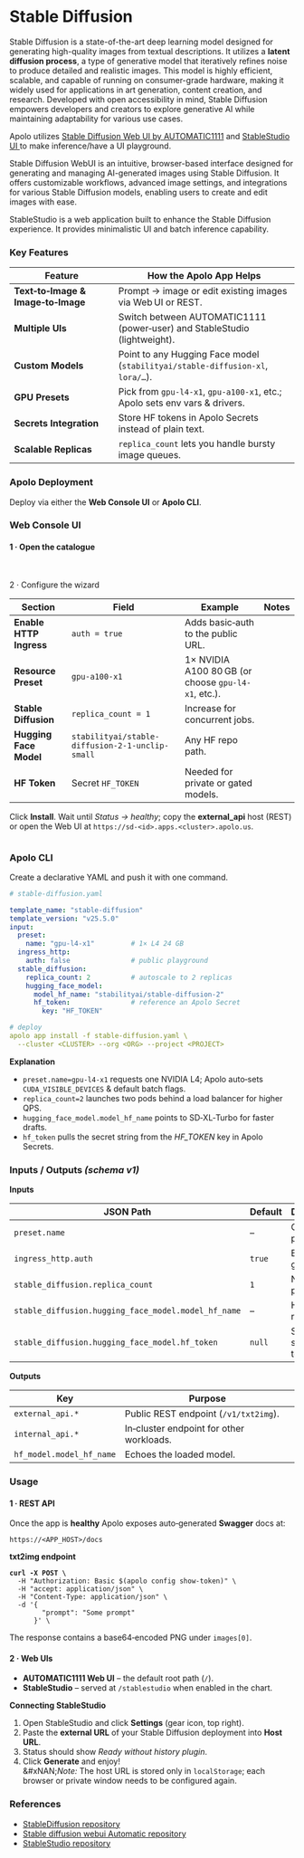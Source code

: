 # Stable Diffusion

Stable Diffusion is a state-of-the-art deep learning model designed for generating high-quality images from textual descriptions. It utilizes a **latent diffusion process**, a type of generative model that iteratively refines noise to produce detailed and realistic images. This model is highly efficient, scalable, and capable of running on consumer-grade hardware, making it widely used for applications in art generation, content creation, and research. Developed with open accessibility in mind, Stable Diffusion empowers developers and creators to explore generative AI while maintaining adaptability for various use cases.

Apolo utilizes [Stable Diffusion Web UI by AUTOMATIC1111](https://github.com/AUTOMATIC1111/stable-diffusion-webui) and [StableStudio UI ](https://github.com/Stability-AI/StableStudio)to make inference/have a UI playground.

Stable Diffusion WebUI is an intuitive, browser-based interface designed for generating and managing AI-generated images using Stable Diffusion. It offers customizable workflows, advanced image settings, and integrations for various Stable Diffusion models, enabling users to create and edit images with ease.

StableStudio is a web application built to enhance the Stable Diffusion experience. It provides minimalistic UI and batch inference capability.

### Key Features

| Feature                            | How the Apolo App Helps                                                        |
| ---------------------------------- | ------------------------------------------------------------------------------ |
| **Text‑to‑Image & Image‑to‑Image** | Prompt → image or edit existing images via Web UI or REST.                     |
| **Multiple UIs**                   | Switch between AUTOMATIC1111 (power‑user) and StableStudio (lightweight).      |
| **Custom Models**                  | Point to any Hugging Face model (`stabilityai/stable-diffusion‑xl`, `lora/…`). |
| **GPU Presets**                    | Pick from `gpu-l4-x1`, `gpu-a100-x1`, etc.; Apolo sets env vars & drivers.     |
| **Secrets Integration**            | Store HF tokens in Apolo Secrets instead of plain text.                        |
| **Scalable Replicas**              | `replica_count` lets you handle bursty image queues.                           |



### Apolo Deployment

Deploy via either the **Web Console UI** or **Apolo CLI**.

### Web Console UI

#### 1 · Open the catalogue

<figure><img src="../../../../.gitbook/assets/Screenshot 2025-05-23 at 17.35.39.png" alt=""><figcaption></figcaption></figure>

\
2 · Configure the wizard

| Section                 | Field                                           | Example                                             | Notes |
| ----------------------- | ----------------------------------------------- | --------------------------------------------------- | ----- |
| **Enable HTTP Ingress** | `auth = true`                                   | Adds basic‑auth to the public URL.                  |       |
| **Resource Preset**     | `gpu-a100-x1`                                   | 1× NVIDIA A100 80 GB (or choose `gpu-l4-x1`, etc.). |       |
| **Stable Diffusion**    | `replica_count = 1`                             | Increase for concurrent jobs.                       |       |
| **Hugging Face Model**  | `stabilityai/stable-diffusion-2-1-unclip-small` | Any HF repo path.                                   |       |
| **HF Token**            | Secret `HF_TOKEN`                               | Needed for private or gated models.                 |       |

Click **Install**. Wait until _Status → healthy_; copy the **external\_api** host (REST) or open the Web UI at `https://sd-<id>.apps.<cluster>.apolo.us`.

<figure><img src="../../../../.gitbook/assets/Screenshot 2025-05-23 at 17.35.09.png" alt=""><figcaption></figcaption></figure>



### Apolo CLI

Create a declarative YAML and push it with one command.

```yaml
# stable-diffusion.yaml

template_name: "stable-diffusion"
template_version: "v25.5.0"
input:
  preset:
    name: "gpu-l4-x1"         # 1× L4 24 GB
  ingress_http:
    auth: false               # public playground
  stable_diffusion:
    replica_count: 2          # autoscale to 2 replicas
    hugging_face_model:
      model_hf_name: "stabilityai/stable-diffusion-2"
      hf_token:               # reference an Apolo Secret
        key: "HF_TOKEN"

# deploy
apolo app install -f stable-diffusion.yaml \
  --cluster <CLUSTER> --org <ORG> --project <PROJECT>
```

**Explanation**

* `preset.name=gpu-l4-x1` requests one NVIDIA L4; Apolo auto‑sets `CUDA_VISIBLE_DEVICES` & default batch flags.
* `replica_count=2` launches two pods behind a load balancer for higher QPS.
* `hugging_face_model.model_hf_name` points to SD‑XL‑Turbo for faster drafts.
* `hf_token` pulls the secret string from the _HF\_TOKEN_ key in Apolo Secrets.

### Inputs / Outputs _(schema v1)_

**Inputs**

| JSON Path                                           | Default | Description             |
| --------------------------------------------------- | ------- | ----------------------- |
| `preset.name`                                       | –       | GPU preset per replica. |
| `ingress_http.auth`                                 | `true`  | Basic‑auth gate.        |
| `stable_diffusion.replica_count`                    | `1`     | Number of pods.         |
| `stable_diffusion.hugging_face_model.model_hf_name` | –       | HF model repo.          |
| `stable_diffusion.hugging_face_model.hf_token`      | `null`  | Secret or string token. |

**Outputs**

| Key                      | Purpose                                  |
| ------------------------ | ---------------------------------------- |
| `external_api.*`         | Public REST endpoint (`/v1/txt2img`).    |
| `internal_api.*`         | In‑cluster endpoint for other workloads. |
| `hf_model.model_hf_name` | Echoes the loaded model.                 |

### Usage

#### 1 · REST API

Once the app is **healthy** Apolo exposes auto‑generated **Swagger** docs at:

```
https://<APP_HOST>/docs
```

**txt2img endpoint**

<pre><code><strong>curl -X POST \
</strong>  -H "Authorization: Basic $(apolo config show-token)" \
  -H "accept: application/json" \
  -H "Content-Type: application/json" \
  -d '{
        "prompt": "Some prompt"
      }' \
</code></pre>

The response contains a base64‑encoded PNG under `images[0]`.

#### 2 · Web UIs

* **AUTOMATIC1111 Web UI** – the default root path (`/`).
* **StableStudio** – served at `/stablestudio` when enabled in the chart.

**Connecting StableStudio**

1. Open StableStudio and click **Settings** (gear icon, top right).
2. Paste the **external URL** of your Stable Diffusion deployment into **Host URL**.
3. Status should show _Ready without history plugin_.
4. Click **Generate** and enjoy!\
   &#xNAN;_&#x4E;ote:_ The host URL is stored only in `localStorage`; each browser or private window needs to be configured again.

### References

* [StableDiffusion repository](https://github.com/Stability-AI/StableDiffusion)
* [Stable diffusion webui Automatic repository](https://github.com/AUTOMATIC1111/stable-diffusion-webui)
* [StableStudio repository](https://github.com/Stability-AI/StableStudio)
